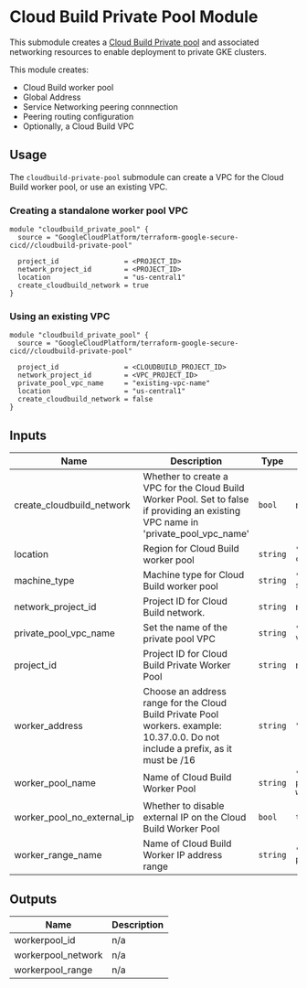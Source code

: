 # Cloud Build Private Pool Module

This submodule creates a [Cloud Build Private pool](https://cloud.google.com/build/docs/private-pools/private-pools-overview) and associated networking resources to enable deployment to private GKE clusters.

This module creates:
* Cloud Build worker pool
* Global Address
* Service Networking peering connnection
* Peering routing configuration
* Optionally, a Cloud Build VPC

## Usage

The `cloudbuild-private-pool` submodule can create a VPC for the Cloud Build worker pool, or use an existing VPC.

### Creating a standalone worker pool VPC
```hcl
module "cloudbuild_private_pool" {
  source = "GoogleCloudPlatform/terraform-google-secure-cicd//cloudbuild-private-pool"

  project_id                = <PROJECT_ID>
  network_project_id        = <PROJECT_ID>
  location                  = "us-central1"
  create_cloudbuild_network = true
}
```

### Using an existing VPC
```hcl
module "cloudbuild_private_pool" {
  source = "GoogleCloudPlatform/terraform-google-secure-cicd//cloudbuild-private-pool"

  project_id                = <CLOUDBUILD_PROJECT_ID>
  network_project_id        = <VPC_PROJECT_ID>
  private_pool_vpc_name     = "existing-vpc-name"
  location                  = "us-central1"
  create_cloudbuild_network = false
}
```

<!-- BEGINNING OF PRE-COMMIT-TERRAFORM DOCS HOOK -->
## Inputs

| Name | Description | Type | Default | Required |
|------|-------------|------|---------|:--------:|
| create\_cloudbuild\_network | Whether to create a VPC for the Cloud Build Worker Pool. Set to false if providing an existing VPC name in 'private\_pool\_vpc\_name' | `bool` | n/a | yes |
| location | Region for Cloud Build worker pool | `string` | `"us-central1"` | no |
| machine\_type | Machine type for Cloud Build worker pool | `string` | `"e2-standard-4"` | no |
| network\_project\_id | Project ID for Cloud Build network. | `string` | n/a | yes |
| private\_pool\_vpc\_name | Set the name of the private pool VPC | `string` | `"cloudbuild-vpc"` | no |
| project\_id | Project ID for Cloud Build Private Worker Pool | `string` | n/a | yes |
| worker\_address | Choose an address range for the Cloud Build Private Pool workers. example: 10.37.0.0. Do not include a prefix, as it must be /16 | `string` | `"10.37.0.0"` | no |
| worker\_pool\_name | Name of Cloud Build Worker Pool | `string` | `"cloudbuild-private-worker-pool"` | no |
| worker\_pool\_no\_external\_ip | Whether to disable external IP on the Cloud Build Worker Pool | `bool` | `true` | no |
| worker\_range\_name | Name of Cloud Build Worker IP address range | `string` | `"worker-pool-range"` | no |

## Outputs

| Name | Description |
|------|-------------|
| workerpool\_id | n/a |
| workerpool\_network | n/a |
| workerpool\_range | n/a |

<!-- END OF PRE-COMMIT-TERRAFORM DOCS HOOK -->
